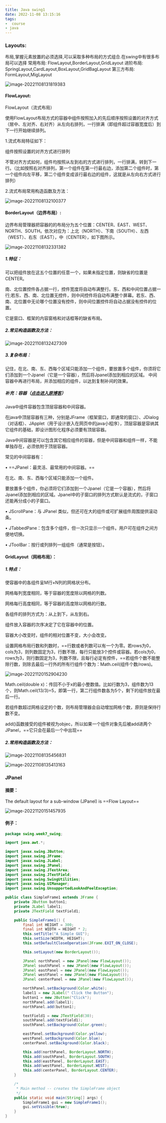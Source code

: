 ```yaml
---
title: Java swing1
date: 2022-11-08 13:15:16
tags:
-  course
- java
---
```


### Layouts:

布局,掌握元素放置的必须选择,可以采取多种布局的方式组合.在swing中有很多布局可以选择
常用布局: FlowLayout,BorderLayout,GridLayout
进阶布局: SpringLayout,CardLayout,BoxLayout,GridBagLayout
第三方布局: FormLayout,MigLayout

![image-20221108131819383](Java-swing1/image-20221108131819383.png)

#### FlowLayout:

FlowLayout（流式布局）

使用FlowLayout布局方式的容器中组件按照加入的先后顺序按照设置的对齐方式（居中、左对齐、右对齐）从左向右排列，一行排满（即组件超过容器宽度后）到下一行开始继续排列。

1.流式布局特征如下：

组件按照设置的对齐方式进行排列

不管对齐方式如何，组件均按照从左到右的方式进行排列，一行排满，转到下一行。（比如按照右对齐排列，第一个组件在第一行最右边，添加第二个组件时，第一个组件向左平移，第二个组件变成该行最右边的组件，这就是从左向右方式进行排列）

2.流式布局常用构造函数及方法：

![image-20221108132100377](Java-swing1/image-20221108132100377.png)

#### BorderLayout（边界布局）:

边界布局管理器把容器的的布局分为五个位置：CENTER、EAST、WEST、NORTH、SOUTH。依次对应为：上北（NORTH）、下南（SOUTH）、左西（WEST）、右东（EAST），中（CENTER），如下图所示。

![image-20221108132331382](Java-swing1/image-20221108132331382.png)

##### 1.特征：

可以把组件放在这五个位置的任意一个，如果未指定位置，则缺省的位置是CENTER。

南、北位置控件各占据一行，控件宽度将自动布满整行。东、西和中间位置占据一行;若东、西、南、北位置无控件，则中间控件将自动布满整个屏幕。若东、西、南、北位置中无论哪个位置没有控件，则中间位置控件将自动占据没有控件的位置。

它是窗口、框架的内容窗格和对话框等的缺省布局。

##### 2.常见构造函数及方法：

![image-20221108132427309](Java-swing1/image-20221108132427309.png)

##### 3.复杂布局：

记住，在北、南、东、西每个区域只能添加一个组件，要放置多个组件，你须将它们添加到一个Jpanel（它是一个容器），然后将Jpanel添加到相应的区域。 中间容器中再进行布局，并添加相应的组件，以达到复制补间的效果。

##### 补充：容器（[**点击进入原博客**](https://blog.csdn.net/liujun13579/article/details/7756729?ops_request_misc=%257B%2522request%255Fid%2522%253A%2522166791370916782412562416%2522%252C%2522scm%2522%253A%252220140713.130102334.pc%255Fblog.%2522%257D&request_id=166791370916782412562416&biz_id=0&utm_medium=distribute.pc_search_result.none-task-blog-2~blog~first_rank_ecpm_v1~rank_v31_ecpm-6-7756729-null-null.nonecase&utm_term=%E5%B8%83%E5%B1%80&spm=1018.2226.3001.4450)）

Java中组件容器包含顶层容器和中间容器。

在java中顶层容器有三种，分别是JFrame（框架窗口，即通常的窗口）、JDialog（对话框）、JApplet（用于设计嵌入在网页中的java小程序），顶层容器是容纳其它组件的基础，即设计图形化程序必须要有顶层容器。 

Java中间容器是可以包含其它相应组件的容器，但是中间容器和组件一样，不能单独存在，必须依附于顶层容器。

常见的中间容器有：

•    ==JPanel：最灵活、最常用的中间容器。==

在北、南、东、西每个区域只能添加一个组件。

要放置多个组件，你必须将它们添加到一个Jpanel（它是一个容器），然后将Jpanel添加到相应的区域。Jpanel中的子窗口的排列方式默认是流式的，子窗口还能再分成小的子窗口。

•    JScrollPane：与 JPanel 类似，但还可在大的组件或可扩展组件周围提供滚动条。

•    JTabbedPane：包含多个组件，但一次只显示一个组件。用户可在组件之间方便地切换。

•    JToolBar：按行或列排列一组组件（通常是按钮）。


#### GridLayout（网格布局）：

##### 1.特点：

使容器中的各组件呈M行×N列的网格状分布。

网格每列宽度相同，等于容器的宽度除以网格的列数。

网格每行高度相同，等于容器的高度除以网格的行数。

各组件的排列方式为：从上到下，从左到右。

组件放入容器的次序决定了它在容器中的位置。

容器大小改变时，组件的相对位置不变，大小会改变。

设置网格布局行数和列数时，==行数或者列数可以有一个为零。若rows为0，cols为3，则列数固定为3，行数不限，每行只能放3个控件或容器。若cols为0，rows为3，则行数固定为3，列数不限，且每行必定有控件，==若组件个数不能整除行数，则除去最后一行外的所有行组件个数为：Math.ceil(组件个数/rows)。

![image-20221120152904230](Java-swing1/image-20221120152904230.png)

Math.ceil(double x)：传回不小于x的最小整数值。比如行数为3，组件数为13个，则Math.ceil(13/3)=5，即第一行，第二行组件数各为5个，剩下的组件放在最后一行。

若组件数超过网格设定的个数，则布局管理器会自动增加网格个数，原则是保持行数不变。

add()函数接受的组件被视为objec，所以如果一个组件对象先后被add进两个JPanel，==它只会在最后一个中出现==

##### 2.常用构造函数及方法：

![image-20221108135456831](Java-swing1/image-20221108135456831.png)

![image-20221108135413163](Java-swing1/image-20221108135413163.png)

### JPanel

#### 摘要：

The default layout for a sub-window (JPanel) is ==Flow Layout==

![image-20221120151457935](Java-swing1/image-20221120151457935.png)

#### 例子：	

```java
package swing.week7_swing;

import java.awt.*;

import javax.swing.JButton;
import javax.swing.JFrame;
import javax.swing.JLabel;
import javax.swing.JPanel;
import javax.swing.JTextArea;
import javax.swing.JTextField;
import javax.swing.SwingUtilities;
import javax.swing.UIManager;
import javax.swing.UnsupportedLookAndFeelException;

public class SimpleFrame1 extends JFrame {
	private JButton button1;
	private JLabel label1;
	private JTextField textField1;

	public SimpleFrame1() {
		final int HEIGHT = 300;
		final int WIDTH = HEIGHT * 2;
		this.setTitle("A Simple GUI");
		this.setSize(WIDTH, HEIGHT);
		this.setDefaultCloseOperation(JFrame.EXIT_ON_CLOSE);

		this.setLayout(new BorderLayout());

		JPanel northPanel = new JPanel(new FlowLayout());
		JPanel southPanel = new JPanel(new FlowLayout());
		JPanel eastPanel = new JPanel(new FlowLayout());
		JPanel westPanel = new JPanel(new FlowLayout());
		JPanel centerPanel = new JPanel(new FlowLayout());

		northPanel.setBackground(Color.white);
		label1 = new JLabel(" Click the Button");
		button1 = new JButton("Click");
		northPanel.add(label1);
		northPanel.add(button1);

		textField1 = new JTextField(30);
		southPanel.add(textField1);
		southPanel.setBackground(Color.green);

		eastPanel.setBackground(Color.yellow);
		westPanel.setBackground(Color.blue);
		centerPanel.setBackground(Color.black);

		this.add(northPanel, BorderLayout.NORTH);
		this.add(southPanel, BorderLayout.SOUTH);
		this.add(eastPanel, BorderLayout.EAST);
		this.add(westPanel, BorderLayout.WEST);
		this.add(centerPanel, BorderLayout.CENTER);
	}

	/*
	 * Main method -- creates the SimpleFrame object
	 */
	public static void main(String[] args) {
		SimpleFrame1 gui = new SimpleFrame1();
		gui.setVisible(true);
	}
}

```

